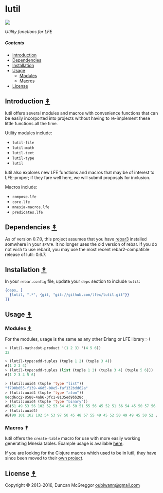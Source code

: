 # lutil

[![][lutil-logo]][lutil-logo-large]

[lutil-logo]: priv/images/lutil-x250.png
[lutil-logo-large]: priv/images/lutil-x700.png

*Utility functions for LFE*

##### Contents

* [Introduction](#introduction-)
* [Dependencies](#dependencies-)
* [Installation](#installation-)
* [Usage](#usage-)
  * [Modules](#modules-)
  * [Macros](#macros-)
* [License](#license-)

## Introduction [&#x219F;](#contents)

lutil offers several modules and macros with convenience functions that can
be easily incorported into projects without having to re-implement these
little functions all the time.

Utility modules include:
 * ``lutil-file``
 * ``lutil-math``
 * ``lutil-text``
 * ``lutil-type``
 * ``lutil``

lutil also explores new LFE functions and macros that may be of interest to
LFE-proper; if they fare well here, we will submit proposals for inclusion.

Macros include:
 * ``compose.lfe``
 * ``core.lfe``
 * ``mnesia-macros.lfe``
 * ``predicates.lfe``


## Dependencies [&#x219F;](#contents)

As of version 0.7.0, this project assumes that you have
[rebar3](https://github.com/rebar/rebar3) installed somwhere in your ``$PATH``.
It no longer uses the old version of rebar. If you do not wish to use rebar3,
you may use the most recent rebar2-compatible release of lutil: 0.6.7.


## Installation [&#x219F;](#contents)

In your ``rebar.config`` file, update your ``deps`` section to include
``lutil``:

```erlang
{deps, [
  {lutil, ".*", {git, "git://github.com/lfex/lutil.git"}}
]}
```


## Usage [&#x219F;](#contents)


### Modules [&#x219F;](#contents)

For the modules, usage is the same as any other Erlang or LFE library :-)

```cl
> (lutil-math:dot-product '(1 2 3) '(4 5 6))
32

> (lutil-type:add-tuples (tuple 1 2) (tuple 3 4))
#(1 2 3 4)
> (lutil-type:add-tuples (list (tuple 1 2) (tuple 3 4) (tuple 5 6)))
#(1 2 3 4 5 6)

> (lutil:uuid4 (tuple 'type "list"))
"f790b655-f139-46d5-08e5-faf132bdd62a"
> (lutil:uuid4 (tuple 'type "atom"))
8ecd6cc2-8580-4ab6-3fc1-8135ed9bb28c
> (lutil:uuid4 (tuple 'type "binary"))
#B(51 49 53 56 102 52 53 54 45 50 51 55 56 45 52 51 56 54 45 50 57 56 ...)
> (lutil:uuid4)
#B(99 101 102 102 54 53 97 50 45 48 57 55 49 45 52 50 49 49 45 50 52 ...)
```


### Macros [&#x219F;](#contents)

lutil offers the ``create-table`` macro for use with more easily working
generating Mnesia tables. Example usage is available [here](https://github.com/oubiwann/mnesia-tutorial/blob/master/src/structure.lfe).

If you are looking for the Clojure macros which used to be in lutil, they have
since been moved to their [own project](https://github.com/lfex/clj).


## License [&#x219F;](#contents)

Copyright © 2013-2016, Duncan McGreggor <oubiwann@gmail.com>



